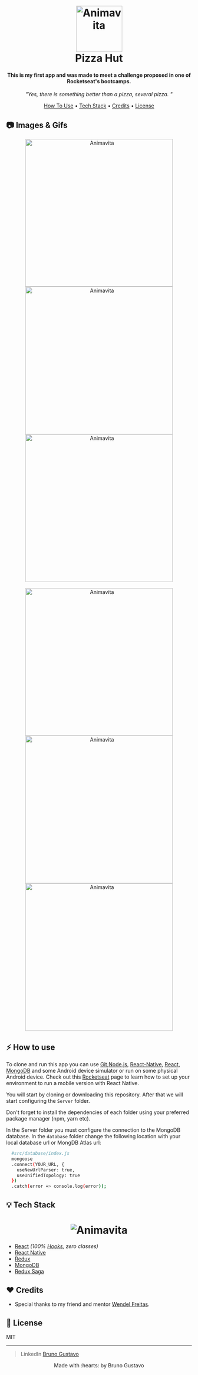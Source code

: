 <h1 align="center">
  <br>
  <img src="https://i.imgur.com/DrABlj7.png" alt="Animavita" height="125" width="125">
  <br>
  <b>Pizza Hut</b>
  <br>
</h1>

<h4 align="center">
This is my first app and was made to meet a challenge proposed in one of Rocketseat's bootcamps.</h4>

<p align="center"><i >"Yes, there is something better than a pizza, several pizza.
"</i> </p>

<p align="center">
  <a href="#how-to-use">How To Use</a> •
  <a href="#tech-stack">Tech Stack</a> •
  <a href="#credits">Credits</a> •
  <a href="#license">License</a>
</p>

## :camera: Images & Gifs

<p align='center'>
  <img src="https://i.imgur.com/syTMuQZ.gif" alt="Animavita" height="400" width="">
  <img src="https://i.imgur.com/XkXmgwF.gif" alt="Animavita" height="400" width="">
  <img src="https://i.imgur.com/0M5VjoV.jpg"alt="Animavita" height="400" width="">
  </br>
  </br> 
  <img src="https://i.imgur.com/LJtms24.jpg"alt="Animavita" height="400" width="">
  <img src="https://i.imgur.com/weCwpGm.jpg"alt="Animavita" height="400" width="">
  <img src="https://i.imgur.com/4cgLPSH.jpg"alt="Animavita" height="400" width="">
</>

## :zap: How to use

To clone and run this app you can use [Git](https://git-scm.com),[Node.js](https://nodejs.org/en/download/), [React-Native](https://github.com/facebook/react-native), [React](https://github.com/facebook/react), [MongoDB](https://www.mongodb.com/) and some Android device simulator or run on some physical Android device. Check out this [Rocketseat](https://docs.rocketseat.dev/ambiente-react-native/introducao) page to learn how to set up your environment to run a mobile version with React Native.

You will start by cloning or downloading this repository. After that we will start configuring the `Server` folder.

Don't forget to install the dependencies of each folder using your preferred package manager (npm, yarn etc).

In the Server folder you must configure the connection to the MongoDB database. In the `database` folder change the following location with your local database url or MongDB Atlas url:

```bash
  #src/database/index.js
  mongoose
  .connect(YOUR_URL, {
    useNewUrlParser: true,
    useUnifiedTopology: true
  })
  .catch(error => console.log(error));

```

## :bulb: Tech Stack

<h1 align='center'>
  <img src="https://i.imgur.com/Qn1wK2z.png" alt="Animavita" height="" width="">
</h1>

- [React](https://github.com/facebook/react) _(100% [Hooks](https://reactjs.org/docs/hooks-intro.html), zero classes)_
- [React Native](https://github.com/facebook/react-native)
- [Redux](https://github.com/reduxjs/react-redux)
- [MongoDB](https://www.mongodb.com/)
- [Redux Saga](https://github.com/redux-saga/redux-saga/)

## :hearts: Credits

- Special thanks to my friend and mentor [Wendel Freitas](https://github.com/wendelfreitas).

## :page_facing_up: License

MIT

---

> LinkedIn [Bruno Gustavo](https://www.linkedin.com/public-profile/settings?trk=d_flagship3_profile_self_view_public_profile)

<p align='center'>
  Made with :hearts: by Bruno Gustavo
</p>
